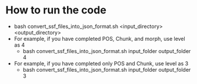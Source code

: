 # How to run the code
- bash convert_ssf_files_into_json_format.sh <input_directory> <output_directory> <level>
- For example, if you have completed POS, Chunk, and morph, use level as 4
  - bash convert_ssf_files_into_json_format.sh input_folder output_folder 4
- For example, if you have completed only POS and Chunk, use level as 3
  - bash convert_ssf_files_into_json_format.sh input_folder output_folder 3
